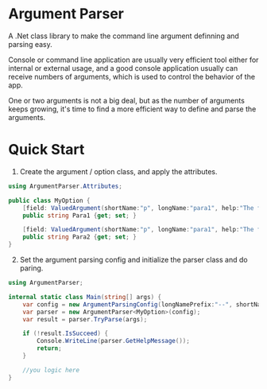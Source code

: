 # Argument Parser

A .Net class library to make the command line argument definning and parsing easy.

Console or command line application are usually very efficient tool either for internal or external usage, and a good console application usually can receive numbers of arguments, which is used to control the behavior of the app.

One or two arguments is not a big deal, but as the number of arguments keeps growing, it's time to find a more efficient way to define and parse the arguments.

# Quick Start
1. Create the argument / option class, and apply the attributes.
```cs
using ArgumentParser.Attributes;

public class MyOption {
    [field: ValuedArgument(shortName:"p", longName:"para1", help:"The first parameter", pattern:null, errorMessage:null, defaultValue:null, isRequired:false)]
    public string Para1 {get; set; }

    [field: ValuedArgument(shortName:"p", longName:"para1", help:"The first parameter", pattern:null, errorMessage:null, defaultValue:null, isRequired:false)]
    public string Para2 {get; set; }
}
```

2. Set the argument parsing config and initialize the parser class and do paring.
```cs
using ArgumentParser;

internal static class Main(string[] args) {
    var config = new ArgumentParsingConfig(longNamePrefix:"--", shortNamePrefix:"-", isCaseSensitive:true);
    var parser = new ArgumentParser<MyOption>(config);
    var result = parser.TryParse(args);

    if (!result.IsSucceed) {
        Console.WriteLine(parser.GetHelpMessage());
        return;
    }

    //you logic here
}
```